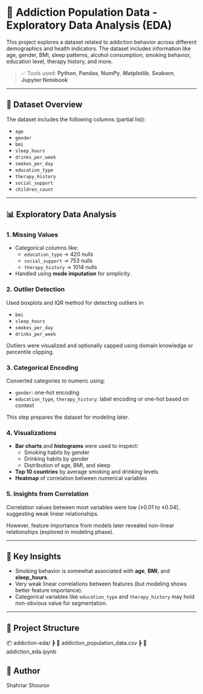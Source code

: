 # 🧠 Addiction Population Data - Exploratory Data Analysis (EDA)

This project explores a dataset related to addiction behavior across different demographics and health indicators. The dataset includes information like age, gender, BMI, sleep patterns, alcohol consumption, smoking behavior, education level, therapy history, and more.

> ✅ Tools used: **Python**, **Pandas**, **NumPy**, **Matplotlib**, **Seaborn**, **Jupyter Notebook**

---

## 📁 Dataset Overview

The dataset includes the following columns (partial list):
- `age`
- `gender`
- `bmi`
- `sleep_hours`
- `drinks_per_week`
- `smokes_per_day`
- `education_type`
- `therapy_history`
- `social_support`
- `children_count`

---

## 📊 Exploratory Data Analysis

### 1. **Missing Values**
- Categorical columns like:
  - `education_type` → 420 nulls
  - `social_support` → 753 nulls
  - `therapy_history` → 1014 nulls
- Handled using **mode imputation** for simplicity.

### 2. **Outlier Detection**
Used boxplots and IQR method for detecting outliers in:
- `bmi`
- `sleep_hours`
- `smokes_per_day`
- `drinks_per_week`

Outliers were visualized and optionally capped using domain knowledge or percentile clipping.

### 3. **Categorical Encoding**
Converted categories to numeric using:
- `gender`: one-hot encoding
- `education_type`, `therapy_history`: label encoding or one-hot based on context

This step prepares the dataset for modeling later.

### 4. **Visualizations**
- **Bar charts** and **histograms** were used to inspect:
  - Smoking habits by gender
  - Drinking habits by gender
  - Distribution of age, BMI, and sleep
- **Top 10 countries** by average smoking and drinking levels
- **Heatmap** of correlation between numerical variables

### 5. **Insights from Correlation**
Correlation values between most variables were low (±0.01 to ±0.04), suggesting weak linear relationships.

However, feature importance from models later revealed non-linear relationships (explored in modeling phase).

---

## 📌 Key Insights
- Smoking behavior is somewhat associated with **age**, **BMI**, and **sleep_hours**.
- Very weak linear correlations between features (but modeling shows better feature importance).
- Categorical variables like `education_type` and `therapy_history` may hold non-obvious value for segmentation.

---

## 📁 Project Structure

📦 addiction-eda/
┣ 📜 addiction_population_data.csv
┣ 📓 addiction_eda.ipynb

## 📌 Author
Shahriar Shourov 
